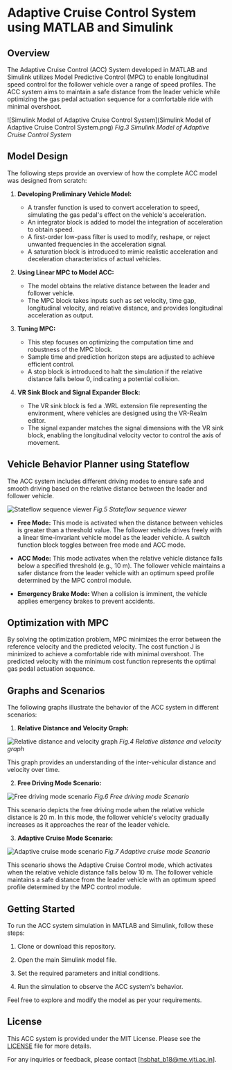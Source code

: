 # Adaptive Cruise Control System using MATLAB and Simulink

## Overview

The Adaptive Cruise Control (ACC) System developed in MATLAB and Simulink utilizes Model Predictive Control (MPC) to enable longitudinal speed control for the follower vehicle over a range of speed profiles. The ACC system aims to maintain a safe distance from the leader vehicle while optimizing the gas pedal actuation sequence for a comfortable ride with minimal overshoot.

![Simulink Model of Adaptive Cruise Control System](Simulink Model of Adaptive Cruise Control System.png)
*Fig.3 Simulink Model of Adaptive Cruise Control System*

## Model Design

The following steps provide an overview of how the complete ACC model was designed from scratch:

1. **Developing Preliminary Vehicle Model:**

   - A transfer function is used to convert acceleration to speed, simulating the gas pedal's effect on the vehicle's acceleration.
   - An integrator block is added to model the integration of acceleration to obtain speed.
   - A first-order low-pass filter is used to modify, reshape, or reject unwanted frequencies in the acceleration signal.
   - A saturation block is introduced to mimic realistic acceleration and deceleration characteristics of actual vehicles.

2. **Using Linear MPC to Model ACC:**

   - The model obtains the relative distance between the leader and follower vehicle.
   - The MPC block takes inputs such as set velocity, time gap, longitudinal velocity, and relative distance, and provides longitudinal acceleration as output.

3. **Tuning MPC:**

   - This step focuses on optimizing the computation time and robustness of the MPC block.
   - Sample time and prediction horizon steps are adjusted to achieve efficient control.
   - A stop block is introduced to halt the simulation if the relative distance falls below 0, indicating a potential collision.

4. **VR Sink Block and Signal Expander Block:**

   - The VR sink block is fed a .WRL extension file representing the environment, where vehicles are designed using the VR-Realm editor.
   - The signal expander matches the signal dimensions with the VR sink block, enabling the longitudinal velocity vector to control the axis of movement.

## Vehicle Behavior Planner using Stateflow

The ACC system includes different driving modes to ensure safe and smooth driving based on the relative distance between the leader and follower vehicle.

![Stateflow sequence viewer]()
*Fig.5 Stateflow sequence viewer*

- **Free Mode:** This mode is activated when the distance between vehicles is greater than a threshold value. The follower vehicle drives freely with a linear time-invariant vehicle model as the leader vehicle. A switch function block toggles between free mode and ACC mode.

- **ACC Mode:** This mode activates when the relative vehicle distance falls below a specified threshold (e.g., 10 m). The follower vehicle maintains a safer distance from the leader vehicle with an optimum speed profile determined by the MPC control module.

- **Emergency Brake Mode:** When a collision is imminent, the vehicle applies emergency brakes to prevent accidents.

## Optimization with MPC

By solving the optimization problem, MPC minimizes the error between the reference velocity and the predicted velocity. The cost function J is minimized to achieve a comfortable ride with minimal overshoot. The predicted velocity with the minimum cost function represents the optimal gas pedal actuation sequence.

## Graphs and Scenarios

The following graphs illustrate the behavior of the ACC system in different scenarios:

1. **Relative Distance and Velocity Graph:**

![Relative distance and velocity graph]()
*Fig.4 Relative distance and velocity graph*

This graph provides an understanding of the inter-vehicular distance and velocity over time.

2. **Free Driving Mode Scenario:**

![Free driving mode scenario]()
*Fig.6 Free driving mode Scenario*

This scenario depicts the free driving mode when the relative vehicle distance is 20 m. In this mode, the follower vehicle's velocity gradually increases as it approaches the rear of the leader vehicle.

3. **Adaptive Cruise Mode Scenario:**

![Adaptive cruise mode scenario]()
*Fig.7 Adaptive cruise mode Scenario*

This scenario shows the Adaptive Cruise Control mode, which activates when the relative vehicle distance falls below 10 m. The follower vehicle maintains a safe distance from the leader vehicle with an optimum speed profile determined by the MPC control module.

## Getting Started

To run the ACC system simulation in MATLAB and Simulink, follow these steps:

1. Clone or download this repository.

2. Open the main Simulink model file.

3. Set the required parameters and initial conditions.

4. Run the simulation to observe the ACC system's behavior.

Feel free to explore and modify the model as per your requirements.

## License

This ACC system is provided under the MIT License. Please see the [LICENSE](path/to/LICENSE) file for more details.

For any inquiries or feedback, please contact [hsbhat_b18@me.vjti.ac.in].

